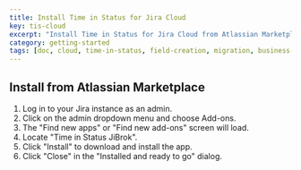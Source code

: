 ```yaml
---
title: Install Time in Status for Jira Cloud
key: tis-cloud
excerpt: "Install Time in Status for Jira Cloud from Atlassian Marketplace with step-by-step admin installation and license activation."
category: getting-started
tags: [doc, cloud, time-in-status, field-creation, migration, business-calendar]
---
```



## Install from Atlassian Marketplace


1. Log in to your Jira instance as an admin.
2. Click on the admin dropdown menu and choose Add-ons.
3. The "Find new apps" or "Find new add-ons" screen will load.
4. Locate "Time in Status JiBrok".
5. Click "Install" to download and install the app.
6. Click "Close" in the "Installed and ready to go" dialog.


